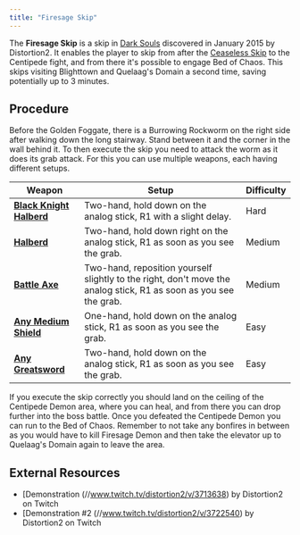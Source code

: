 ```yaml
---
title: "Firesage Skip"
---
```


The **Firesage Skip** is a skip in [Dark Souls](/darksouls) discovered in January 2015 by Distortion2. It enables the player to skip from after the [Ceaseless Skip](/darksouls/ceaseless-skip) to the Centipede fight, and from there it's possible to engage Bed of Chaos. This skips visiting Blighttown and Quelaag's Domain a second time, saving potentially up to 3 minutes.

## Procedure

Before the Golden Foggate, there is a Burrowing Rockworm on the right side after walking down the long stairway. Stand between it and the corner in the wall behind it. To then execute the skip you need to attack the worm as it does its grab attack. For this you can use multiple weapons, each having different setups.

| Weapon                                                                   | Setup                                                                                                             | Difficulty |
| ------------------------------------------------------------------------ | ----------------------------------------------------------------------------------------------------------------- | ---------- |
| **[Black Knight Halberd](//darksouls.wikidot.com/black-knight-halberd)** | Two-hand, hold down on the analog stick, R1 with a slight delay.                                                  | Hard       |
| **[Halberd](//darksouls.wikidot.com/halberd)**                           | Two-hand, hold down right on the analog stick, R1 as soon as you see the grab.                                    | Medium     |
| **[Battle Axe](//darksouls.wikidot.com/battle-axe)**                     | Two-hand, reposition yourself slightly to the right, don't move the analog stick, R1 as soon as you see the grab. | Medium     |
| **[Any Medium Shield](//darksouls.wikidot.com/shields)**                 | One-hand, hold down on the analog stick, R1 as soon as you see the grab.                                          | Easy       |
| **[Any Greatsword](//darksouls.wikidot.com/greatswords)**                | Two-hand, hold down on the analog stick, R1 as soon as you see the grab.                                          | Easy       |

If you execute the skip correctly you should land on the ceiling of the Centipede Demon area, where you can heal, and from there you can drop further into the boss battle. Once you defeated the Centipede Demon you can run to the Bed of Chaos. Remember to not take any bonfires in between as you would have to kill Firesage Demon and then take the elevator up to Quelaag's Domain again to leave the area.

## External Resources

- [Demonstration (//www.twitch.tv/distortion2/v/3713638) by Distortion2 on Twitch
- [Demonstration #2 (//www.twitch.tv/distortion2/v/3722540) by Distortion2 on Twitch
